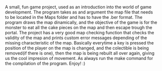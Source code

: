 A small, fun game project, used as an introduction into the world of game development. The program takes as and argument the map file that needs to be located in the Maps folder and has to have the .ber format. The program draws the map dinamically, and the objective of the game is for the monster to eat all the cake pieces on the map and then escape trough the portal. The project has a very good map checking function that checks the validity of the map and prints custom error messages depending of the missing characteristic of the map. Basically everytime a key is pressed the position of the player on the map is changed, and the colectible is being removed(if there is one), then the map is being rebuilt all over again, giving us the cool impresion of movement. As always run the make command for the compilation of the program. Enjoy! :)
